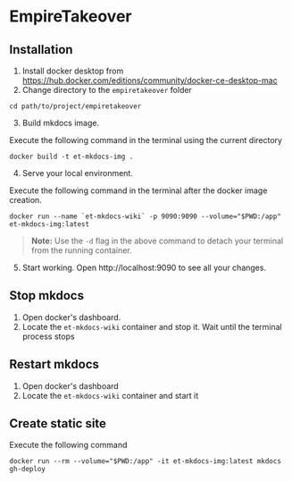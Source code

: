 # EmpireTakeover

## Installation

1. Install docker desktop from https://hub.docker.com/editions/community/docker-ce-desktop-mac
2. Change directory to the `empiretakeover` folder
```
cd path/to/project/empiretakeover
```
3. Build mkdocs image.

Execute the following command in the terminal using the current directory
```
docker build -t et-mkdocs-img .
```
4. Serve your local environment.

Execute the following command in the terminal after the docker image creation.
```
docker run --name `et-mkdocs-wiki` -p 9090:9090 --volume="$PWD:/app" et-mkdocs-img:latest
```

>**Note:** Use the `-d` flag in the above command to detach your terminal from the running container.

5. Start working. Open http://localhost:9090 to see all your changes.

## Stop mkdocs

1. Open docker's dashboard.
2. Locate the `et-mkdocs-wiki` container and stop it.
Wait until the terminal process stops

## Restart mkdocs

1. Open docker's dashboard
2. Locate the `et-mkdocs-wiki` container and start it

## Create static site

Execute the following command
```
docker run --rm --volume="$PWD:/app" -it et-mkdocs-img:latest mkdocs gh-deploy
```
